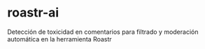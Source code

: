 # roastr-ai
Detección de toxicidad en comentarios para filtrado y moderación automática en la herramienta Roastr
